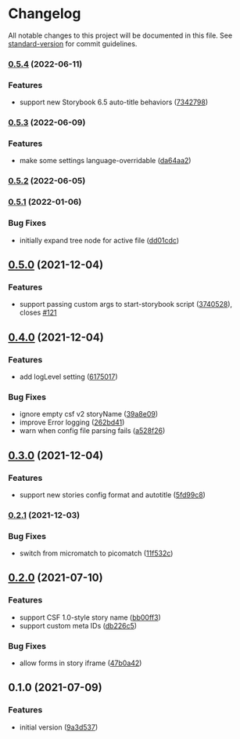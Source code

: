 # Changelog

All notable changes to this project will be documented in this file. See [standard-version](https://github.com/conventional-changelog/standard-version) for commit guidelines.

### [0.5.4](https://github.com/joshbolduc/vscode-story-explorer/compare/v0.5.3...v0.5.4) (2022-06-11)

### Features

- support new Storybook 6.5 auto-title behaviors ([7342798](https://github.com/joshbolduc/vscode-story-explorer/commit/73427989bfafb5a5b33df4d2dd16c0aa6dac35b5))

### [0.5.3](https://github.com/joshbolduc/vscode-story-explorer/compare/v0.5.2...v0.5.3) (2022-06-09)

### Features

- make some settings language-overridable ([da64aa2](https://github.com/joshbolduc/vscode-story-explorer/commit/da64aa2857415aea676ef645bf85c283303be902))

### [0.5.2](https://github.com/joshbolduc/vscode-story-explorer/compare/v0.5.1...v0.5.2) (2022-06-05)

### [0.5.1](https://github.com/joshbolduc/vscode-story-explorer/compare/v0.5.0...v0.5.1) (2022-01-06)

### Bug Fixes

- initially expand tree node for active file ([dd01cdc](https://github.com/joshbolduc/vscode-story-explorer/commit/dd01cdc7b397cd1499f84399740309aaa5ded80e))

## [0.5.0](https://github.com/joshbolduc/vscode-story-explorer/compare/v0.4.0...v0.5.0) (2021-12-04)

### Features

- support passing custom args to start-storybook script ([3740528](https://github.com/joshbolduc/vscode-story-explorer/commit/37405286cb01459f36fa148ab0cbda925d26d52b)), closes [#121](https://github.com/joshbolduc/vscode-story-explorer/issues/121)

## [0.4.0](https://github.com/joshbolduc/vscode-story-explorer/compare/v0.3.0...v0.4.0) (2021-12-04)

### Features

- add logLevel setting ([6175017](https://github.com/joshbolduc/vscode-story-explorer/commit/61750171b5dab32bf0150bb237721b1b9eaaa37c))

### Bug Fixes

- ignore empty csf v2 storyName ([39a8e09](https://github.com/joshbolduc/vscode-story-explorer/commit/39a8e09637017655eda7bfcc3371367af1738557))
- improve Error logging ([262bd41](https://github.com/joshbolduc/vscode-story-explorer/commit/262bd417c22f7f568f1ce104fa57410b16be13a2))
- warn when config file parsing fails ([a528f26](https://github.com/joshbolduc/vscode-story-explorer/commit/a528f2665dcf180c7904d6c7493204fe377959ba))

## [0.3.0](https://github.com/joshbolduc/vscode-story-explorer/compare/v0.2.1...v0.3.0) (2021-12-04)

### Features

- support new stories config format and autotitle ([5fd99c8](https://github.com/joshbolduc/vscode-story-explorer/commit/5fd99c844b5ae3bc4d583fd17f9e610cb9455825))

### [0.2.1](https://github.com/joshbolduc/vscode-story-explorer/compare/v0.2.0...v0.2.1) (2021-12-03)

### Bug Fixes

- switch from micromatch to picomatch ([11f532c](https://github.com/joshbolduc/vscode-story-explorer/commit/11f532c59168d3b405d67707dcffaa4fba4956bf))

## [0.2.0](https://github.com/joshbolduc/vscode-story-explorer/compare/v0.1.0...v0.2.0) (2021-07-10)

### Features

- support CSF 1.0-style story name ([bb00ff3](https://github.com/joshbolduc/vscode-story-explorer/commit/bb00ff39bbc29ca162bd279fc98215bf26a7223b))
- support custom meta IDs ([db226c5](https://github.com/joshbolduc/vscode-story-explorer/commit/db226c541690584a7b3eb4a15878086f8db05a14))

### Bug Fixes

- allow forms in story iframe ([47b0a42](https://github.com/joshbolduc/vscode-story-explorer/commit/47b0a422cbe9219a3c10caafc7cdcae24f97e089))

## 0.1.0 (2021-07-09)

### Features

- initial version ([9a3d537](https://github.com/joshbolduc/vscode-story-explorer/commit/9a3d537943a8db480f0bbd43493da3ffd89afae1))
